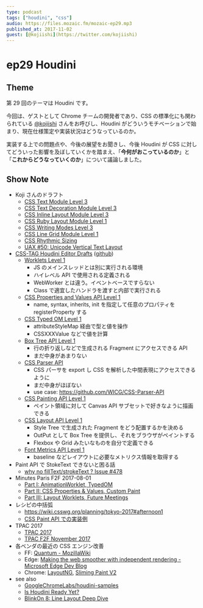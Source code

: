 ```yaml
---
type: podcast
tags: ["houdini", "css"]
audio: https://files.mozaic.fm/mozaic-ep29.mp3
published_at: 2017-11-02
guest: [@kojiishi](https://twitter.com/kojiishi)
---
```


# ep29 Houdini

## Theme

第 29 回のテーマは Houdini です。

今回は、ゲストとして Chrome チームの開発者であり、CSS の標準化にも関わられている [@kojiishi](https://twitter.com/kojiishi) さんをお呼びし、Houdini がどういうモチベーションで始まり、現在仕様策定や実装状況はどうなっているのか。

実装する上での問題点や、今後の展望をお聞きし、今後 Houdini が CSS に対してどういった影響を及ぼしていくかを踏まえ、「**今何がおこっているのか**」と「**これからどうなっていくのか**」について議論しました。


## Show Note

- Koji さんのドラフト
  - [CSS Text Module Level 3](https://drafts.csswg.org/css-text-3/)
  - [CSS Text Decoration Module Level 3](https://drafts.csswg.org/css-text-decor-3/)
  - [CSS Inline Layout Module Level 3](https://drafts.csswg.org/css-inline/)
  - [CSS Ruby Layout Module Level 1](https://drafts.csswg.org/css-ruby/)
  - [CSS Writing Modes Level 3](https://drafts.csswg.org/css-writing-modes-3/)
  - [CSS Line Grid Module Level 1](https://drafts.csswg.org/css-line-grid/)
  - [CSS Rhythmic Sizing](https://drafts.csswg.org/css-rhythm/)
  - [UAX #50: Unicode Vertical Text Layout](http://www.unicode.org/reports/tr50/)
- [CSS-TAG Houdini Editor Drafts](https://drafts.css-houdini.org/) ([github](https://github.com/w3c/css-houdini-drafts))
  - [Worklets Level 1](https://drafts.css-houdini.org/worklets/)
    - JS のメインスレッドとは別に実行される環境
    - ハイレベル API で使用される定義される
    - WebWorker とは違う。イベントベースですらない
    - Class で適宜したハンドラを渡すと内部で実行される
  - [CSS Properties and Values API Level 1](https://drafts.css-houdini.org/css-properties-values-api/)
    - name, syntax, inherits, init を指定して任意のプロパティを registerProperty する
  - [CSS Typed OM Level 1](https://drafts.css-houdini.org/css-typed-om/)
    - attributeStyleMap 経由で型と値を操作
    - CSSXXXValue などで値を計算
  - [Box Tree API Level 1](https://drafts.css-houdini.org/box-tree-api/)
    - 行の折り返しなどで生成される Fragment にアクセスできる API
    - まだ中身があまりない
  - [CSS Parser API](https://drafts.css-houdini.org/css-parser-api/)
    - CSS パーサを export し CSS を解析した中間表現にアクセスできるように
    - まだ中身がほぼない
    - use case: https://github.com/WICG/CSS-Parser-API
  - [CSS Painting API Level 1](https://drafts.css-houdini.org/css-paint-api/)
    - ペイント領域に対して Canvas API サブセットで好きなように描画できる
  - [CSS Layout API Level 1](https://drafts.css-houdini.org/css-layout-api/)
    - Style Tree で生成された Fragment をどう配置するかを決める
    - OutPut として Box Tree を提供し、それをブラウザがペイントする
    - Flexbox や Grid みたいなものを自分で定義できる
  - [Font Metrics API Level 1](https://drafts.css-houdini.org/font-metrics-api/)
    - baseline などレイアウトに必要なメトリクス情報を取得する
- Paint API で StokeText できないと困る話
  - [why no fillText/strokeText ? Issue #478](https://github.com/w3c/css-houdini-drafts/issues/478)
- Minutes Paris F2F 2017-08-01
  - [Part I: AnimationWorklet, TypedOM](https://lists.w3.org/Archives/Public/public-houdini/2017Aug/0001.html)
  - [Part II: CSS Properties & Values, Custom Paint](https://lists.w3.org/Archives/Public/public-houdini/2017Aug/0002.html)
  - [Part III: Layout Worklets, Future Meetings](https://lists.w3.org/Archives/Public/public-houdini/2017Aug/0003.html)
- レシピの中括弧
  - https://wiki.csswg.org/planning/tokyo-2017#afternoon1
  - [CSS Paint API での実装例](http://kojiishi.github.io/css-paint/curly-bracket.html)
- TPAC 2017
  - [TPAC 2017](https://wiki.csswg.org/planning/tpac-2017)
  - [TPAC F2F November 2017](https://github.com/w3c/css-houdini-drafts/wiki/TPAC-F2F-November-2017)
- 各ベンダの最近の CSS エンジン改善
  - FF: [Quantum - MozillaWiki](https://wiki.mozilla.org/Quantum#Quantum_CSS)
  - Edge: [Making the web smoother with independent rendering - Microsoft Edge Dev Blog](https://blogs.windows.com/msedgedev/2017/08/17/making-web-smoother-independent-rendering/)
  - Chrome: [LayoutNG](https://chromium.googlesource.com/chromium/src/+/master/third_party/WebKit/Source/core/layout/ng/README.md), [Sliming Paint V2](https://chromium.googlesource.com/chromium/src/+/master/third_party/WebKit/Source/core/paint/README.md#slimmingpaintv2-a_k_a_spv2)
- see also
  - [GoogleChromeLabs/houdini-samples](https://github.com/GoogleChromeLabs/houdini-samples)
  - [Is Houdini Ready Yet?](https://ishoudinireadyyet.com/)
  - [BlinkOn 8: Line Layout Deep Dive](https://www.youtube.com/watch?v=kQ03a6topCM&feature=youtu.be)